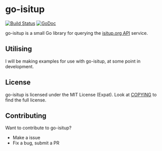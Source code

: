 # go-isitup

[![Build Status][droneio_status]][droneio_page]
[![GoDoc][godoc_status]][godoc_page]

go-isitup is a small Go library for querying
the [isitup.org API][isitup_api] service.

## Utilising

I will be making examples for use with go-isitup, at some point in
development.

## License

go-isitup is licensed under the MIT License (Expat).
Look at [COPYING](COPYING) to find the full license.

## Contributing

Want to contribute to go-isitup?

- Make a issue
- Fix a bug, submit a PR

[droneio_status]: https://drone.io/github.com/shymega/go-isitup/status.png
[droneio_page]: https://drone.io/github.com/shymega/go-isitup/latest
[godoc_status]: https://godoc.org/github.com/shymega/go-isitup?status.svg
[godoc_page]: https://godoc.org/github.com/shymega/go-isitup

[isitup_api]: https://isitup.org/api/api.html
